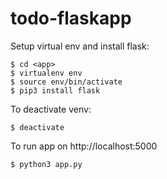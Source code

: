 # todo-flaskapp

Setup virtual env and install flask:         
```
$ cd <app>
$ virtualenv env
$ source env/bin/activate 
$ pip3 install flask
```  

To deactivate venv:   
```
$ deactivate
```  

To run app on http://localhost:5000 
```
$ python3 app.py
```
